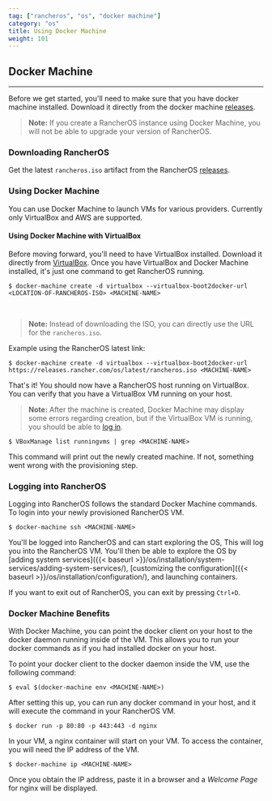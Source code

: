 ```yaml
---
tag: ["rancheros", "os", "docker machine"]
category: "os"
title: Using Docker Machine
weight: 101
---
```


## Docker Machine
---

Before we get started, you'll need to make sure that you have docker machine installed. Download it directly from the docker machine [releases](https://github.com/docker/machine/releases).

> **Note:** If you create a RancherOS instance using Docker Machine, you will not be able to upgrade your version of RancherOS.

### Downloading RancherOS

Get the latest `rancheros.iso` artifact from the RancherOS [releases](https://github.com/rancher/os/releases).

### Using Docker Machine

You can use Docker Machine to launch VMs for various providers. Currently only VirtualBox and AWS are supported.

#### Using Docker Machine with VirtualBox

Before moving forward, you'll need to have VirtualBox installed. Download it directly from [VirtualBox](https://www.virtualbox.org/wiki/Downloads). Once you have VirtualBox and Docker Machine installed, it's just one command to get RancherOS running.

```
$ docker-machine create -d virtualbox --virtualbox-boot2docker-url <LOCATION-OF-RANCHEROS-ISO> <MACHINE-NAME>
```

<br>

> **Note:** Instead of downloading the ISO, you can directly use the URL for the `rancheros.iso`.

Example using the RancherOS latest link:

```
$ docker-machine create -d virtualbox --virtualbox-boot2docker-url https://releases.rancher.com/os/latest/rancheros.iso <MACHINE-NAME>
```

That's it! You should now have a RancherOS host running on VirtualBox. You can verify that you have a VirtualBox VM running on your host.

> **Note:** After the machine is created, Docker Machine may display some errors regarding creation, but if the VirtualBox VM is running, you should be able to [log in](#logging-into-rancheros).

```
$ VBoxManage list runningvms | grep <MACHINE-NAME>
```

This command will print out the newly created machine. If not, something went wrong with the provisioning step.

### Logging into RancherOS

Logging into RancherOS follows the standard Docker Machine commands. To login into your newly provisioned RancherOS VM.

```
$ docker-machine ssh <MACHINE-NAME>
```

You'll be logged into RancherOS and can start exploring the OS, This will log you into the RancherOS VM. You'll then be able to explore the OS by [adding system services]({{< baseurl >}}/os/installation/system-services/adding-system-services/), [customizing the configuration]({{< baseurl >}}/os/installation/configuration/), and launching containers.

If you want to exit out of RancherOS, you can exit by pressing `Ctrl+D`.

### Docker Machine Benefits

With Docker Machine, you can point the docker client on your host to the docker daemon running inside of the VM. This allows you to run your docker commands as if you had installed docker on your host.

To point your docker client to the docker daemon inside the VM, use the following command:

```
$ eval $(docker-machine env <MACHINE-NAME>)
```

After setting this up, you can run any docker command in your host, and it will execute the command in your RancherOS VM.

```
$ docker run -p 80:80 -p 443:443 -d nginx
```

In your VM, a nginx container will start on your VM. To access the container, you will need the IP address of the VM.

```
$ docker-machine ip <MACHINE-NAME>
```

Once you obtain the IP address, paste it in a browser and a _Welcome Page_ for nginx will be displayed.
